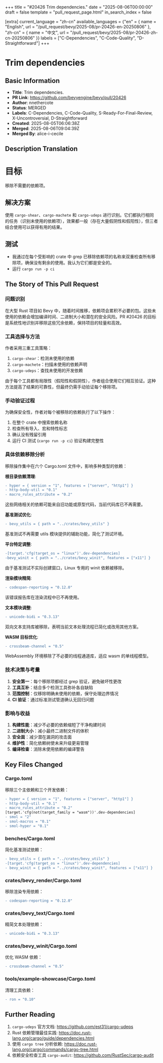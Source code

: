 +++
title = "#20426 Trim dependencies."
date = "2025-08-06T00:00:00"
draft = false
template = "pull_request_page.html"
in_search_index = false

[extra]
current_language = "zh-cn"
available_languages = {"en" = { name = "English", url = "/pull_request/bevy/2025-08/pr-20426-en-20250806" }, "zh-cn" = { name = "中文", url = "/pull_request/bevy/2025-08/pr-20426-zh-cn-20250806" }}
labels = ["C-Dependencies", "C-Code-Quality", "D-Straightforward"]
+++

# Trim dependencies

## Basic Information
- **Title**: Trim dependencies.
- **PR Link**: https://github.com/bevyengine/bevy/pull/20426
- **Author**: nnethercote
- **Status**: MERGED
- **Labels**: C-Dependencies, C-Code-Quality, S-Ready-For-Final-Review, X-Uncontroversial, D-Straightforward
- **Created**: 2025-08-05T06:06:38Z
- **Merged**: 2025-08-06T09:04:39Z
- **Merged By**: alice-i-cecile

## Description Translation
# 目标

移除不需要的依赖项。

## 解决方案

使用 `cargo-shear`、`cargo-machete` 和 `cargo-udeps` 进行识别。它们都执行相同的任务（识别未使用的依赖项），效果都一般（存在大量假阴性和假阳性），但三者结合使用可以获得有用的结果。

## 测试

- 我通过在每个受影响的 crate 中 grep 已移除依赖项的名称来双重检查所有移除项，确保没有剩余的使用。我认为它们都是安全的。
- 运行 `cargo run -p ci`

## The Story of This Pull Request

### 问题识别
在大型 Rust 项目如 Bevy 中，随着时间推移，依赖项会累积不必要的包。这些未使用的依赖会增加编译时间、二进制大小和潜在的安全风险。PR #20426 的目标是系统性地识别并移除这些冗余依赖，保持项目的轻量和高效。

### 工具选择与方法
作者采用三重工具策略：
1. `cargo-shear`：检测未使用的依赖
2. `cargo-machete`：扫描未使用的依赖声明
3. `cargo-udeps`：查找未使用的开发依赖

由于每个工具都有局限性（假阳性和假阴性），作者组合使用它们相互验证。这种方法提高了结果的可靠性，但最终仍需手动验证每个移除项。

### 手动验证过程
为确保安全性，作者对每个被移除的依赖执行了以下操作：
1. 在整个 crate 中搜索依赖名称
2. 检查所有导入、宏和特性标志
3. 确认没有残留引用
4. 运行 CI 测试 (`cargo run -p ci`) 验证构建完整性

### 具体依赖移除分析
移除操作集中在六个 Cargo.toml 文件中，影响多种类型的依赖：

**根目录依赖清理**:
```diff
- hyper = { version = "1", features = ["server", "http1"] }
- http-body-util = "0.1"
- macro_rules_attribute = "0.2"
```
这些网络相关的依赖可能来自旧功能或原型代码，当前代码库已不再需要。

**基准测试优化**:
```diff
- bevy_utils = { path = "../crates/bevy_utils" }
```
基准测试不再需要 utils 模块提供的辅助功能，简化了测试环境。

**平台特定调整**:
```diff
-[target.'cfg(target_os = "linux")'.dev-dependencies]
-bevy_winit = { path = "../crates/bevy_winit", features = ["x11"] }
```
由于基准测试不实际创建窗口，Linux 专用的 winit 依赖被移除。

**渲染模块精简**:
```diff
- codespan-reporting = "0.12.0"
```
该错误报告库在渲染流程中已不再使用。

**文本模块调整**:
```diff
- unicode-bidi = "0.3.13"
```
双向文本支持库被移除，表明当前文本处理流程已简化或改用其他方案。

**WASM 目标优化**:
```diff
- crossbeam-channel = "0.5"
```
WebAssembly 环境移除了不必要的线程通道库，适应 wasm 的单线程模型。

### 技术决策与考量
1. **安全第一**：每个移除项都经过 grep 验证，避免破坏性更改
2. **工具互补**：结合多个检测工具弥补各自缺陷
3. **范围控制**：仅移除明确未使用的依赖，保守处理边界情况
4. **CI 验证**：通过标准测试管道确认无回归问题

### 影响与收益
1. **构建性能**：减少不必要的依赖缩短了干净构建时间
2. **二进制大小**：减小最终二进制文件的体积
3. **安全面**：减少潜在漏洞的攻击面
4. **维护性**：简化依赖树使未来升级更易管理
5. **编译检查**：消除未使用依赖的编译警告

## Key Files Changed

### Cargo.toml
移除三个主依赖和三个开发依赖：
```diff
- hyper = { version = "1", features = ["server", "http1"] }
- http-body-util = "0.1"
- macro_rules_attribute = "0.2"
[target.'cfg(not(target_family = "wasm"))'.dev-dependencies]
- smol = "2"
- smol-macros = "0.1"
- smol-hyper = "0.1"
```

### benches/Cargo.toml
简化基准测试依赖：
```diff
- bevy_utils = { path = "../crates/bevy_utils" }
-[target.'cfg(target_os = "linux")'.dev-dependencies]
- bevy_winit = { path = "../crates/bevy_winit", features = ["x11"] }
```

### crates/bevy_render/Cargo.toml
移除渲染专用依赖：
```diff
- codespan-reporting = "0.12.0"
```

### crates/bevy_text/Cargo.toml
精简文本处理依赖：
```diff
- unicode-bidi = "0.3.13"
```

### crates/bevy_winit/Cargo.toml
优化 WASM 依赖：
```diff
- crossbeam-channel = "0.5"
```

### tools/example-showcase/Cargo.toml
清理工具依赖：
```diff
- ron = "0.10"
```

## Further Reading
1. `cargo-udeps` 官方文档: https://github.com/est31/cargo-udeps
2. Rust 依赖管理最佳实践: https://doc.rust-lang.org/cargo/guide/dependencies.html
3. 使用 `cargo tree` 分析依赖: https://doc.rust-lang.org/cargo/commands/cargo-tree.html
4. 依赖安全检查工具 `cargo-audit`: https://github.com/RustSec/cargo-audit